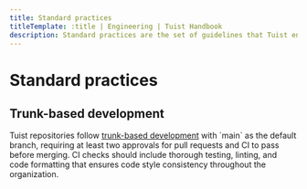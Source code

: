 ```yaml
---
title: Standard practices
titleTemplate: :title | Engineering | Tuist Handbook
description: Standard practices are the set of guidelines that Tuist engineers follow to ensure that the codebase is consistent, maintainable, and scalable.
---
```


# Standard practices

## Trunk-based development

Tuist repositories follow [trunk-based development](https://en.wikipedia.org/wiki/Branching_(version_control)) with `main` as the default branch, requiring at least two approvals for pull requests and CI to pass before merging. CI checks should include thorough testing, linting, and code formatting that ensures code style consistency throughout the organization.
